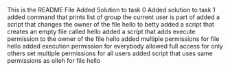 This is the README File
Added Solution to task 0
Added solution to task 1
added command that prints list of group the current user is part of
added a script that changes the owner of the file hello to betty
added a script that creates an empty file called hello
added a script that adds execute permission to the owner of the file hello
added multiple permissions for file hello
added execution permission for everybody
allowed full access for only others
set multiple permissions for all users
added script that uses same permissions as olleh for file hello
